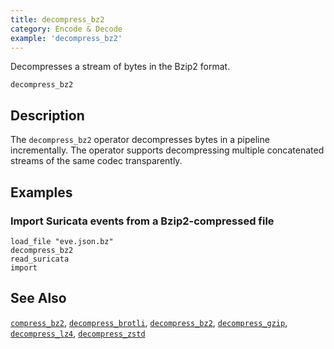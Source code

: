 ```yaml
---
title: decompress_bz2
category: Encode & Decode
example: 'decompress_bz2'
---
```


Decompresses a stream of bytes in the Bzip2 format.

```tql
decompress_bz2
```

## Description

The `decompress_bz2` operator decompresses bytes in a pipeline incrementally.
The operator supports decompressing multiple concatenated streams
of the same codec transparently.

## Examples

### Import Suricata events from a Bzip2-compressed file

```tql
load_file "eve.json.bz"
decompress_bz2
read_suricata
import
```

## See Also

[`compress_bz2`](/reference/operators/compress_bz2),
[`decompress_brotli`](/reference/operators/decompress_brotli),
[`decompress_bz2`](/reference/operators/decompress_bz2),
[`decompress_gzip`](/reference/operators/decompress_gzip),
[`decompress_lz4`](/reference/operators/decompress_lz4),
[`decompress_zstd`](/reference/operators/decompress_zstd)
